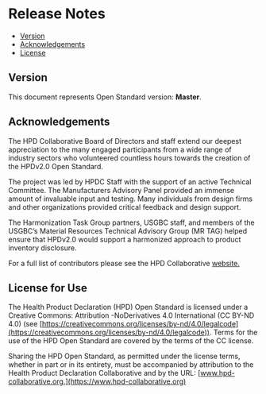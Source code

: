 # Release Notes

- [Version](#version)
- [Acknowledgements](#acknowledgements)
- [License](#license)

<a name="version"></a>
## Version

This document represents Open Standard version: **Master**.

<a name="acknowledgements"></a>
## Acknowledgements

The HPD Collaborative Board of Directors and staff extend our deepest appreciation to the many engaged participants from a wide range of industry sectors who volunteered countless hours towards the creation of the HPDv2.0 Open Standard. 

The project was led by HPDC Staff with the support of an active Technical Committee. The Manufacturers Advisory Panel provided an immense amount of invaluable input and testing. Many individuals from design firms and other organizations provided critical feedback and design support. 

The Harmonization Task Group partners, USGBC staff, and members of the USGBC’s Material Resources Technical Advisory Group (MR TAG) helped ensure that HPDv2.0 would support a harmonized approach to product inventory disclosure. 

For a full list of contributors please see the HPD Collaborative [website.](https://www.hpd-collaborative.org)

<a name="license"></a>
## License for Use

The Health Product Declaration (HPD) Open Standard is licensed under a Creative Commons: Attribution -NoDerivatives 4.0 International (CC BY-ND 4.0)
(see [https://creativecommons.org/licenses/by-nd/4.0/legalcode](https://creativecommons.org/licenses/by-nd/4.0/legalcode)). Terms for the use of the HPD Open Standard are covered by the terms of the CC license.

Sharing the HPD Open Standard, as permitted under the license terms, whether in part or in its entirety, must be accompanied by attribution to the Health Product Declaration Collaborative and by the URL: [www.hpd-collaborative.org.](https://www.hpd-collaborative.org)
